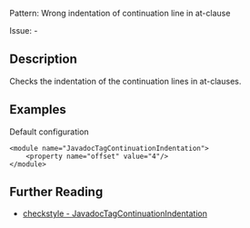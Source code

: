 Pattern: Wrong indentation of continuation line in at-clause

Issue: -

## Description

Checks the indentation of the continuation lines in at-clauses. 

## Examples

Default configuration 
    
    
    <module name="JavadocTagContinuationIndentation">
        <property name="offset" value="4"/>
    </module>

## Further Reading

* [checkstyle - JavadocTagContinuationIndentation](http://checkstyle.sourceforge.net/config_javadoc.html#JavadocTagContinuationIndentation)